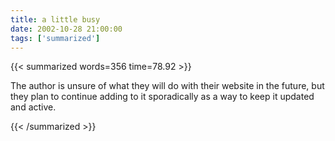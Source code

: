 ```yaml
---
title: a little busy
date: 2002-10-28 21:00:00
tags: ['summarized']
---
```


{{< summarized words=356 time=78.92 >}}

The author is unsure of what they will do with their website in the future, but they plan to continue adding to it sporadically as a way to keep it updated and active.

{{< /summarized >}}